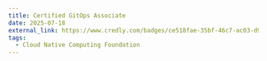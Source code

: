 ```yaml
---
title: Certified GitOps Associate
date: 2025-07-18
external_link: https://www.credly.com/badges/ce518fae-35bf-46c7-ac03-d9b9cf75aaae
tags:
  - Cloud Native Computing Foundation
---
```

